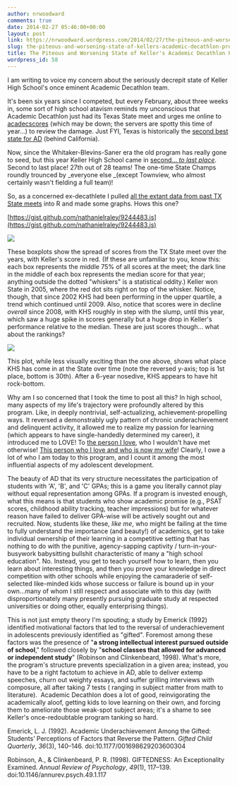 ```yaml
---
author: nrwoodward
comments: true
date: 2014-02-27 05:46:00+00:00
layout: post
link: https://nrwoodward.wordpress.com/2014/02/27/the-piteous-and-worsening-state-of-kellers-academic-decathlon-program/
slug: the-piteous-and-worsening-state-of-kellers-academic-decathlon-program
title: The Piteous and Worsening State of Keller's Academic Decathlon Program
wordpress_id: 58
---
```


I am writing to voice my concern about the seriously decrepit state of Keller High School's once eminent Academic Decathlon team.   
  
It's been six years since I competed, but every February, about three weeks in, some sort of high school atavism reminds my unconscious that Academic Decathlon just had its Texas State meet and urges me online to [acadecscores](http://demidecscores.gilslotd.com/wiki/Main_Page) (which may be down; the servers are spotty this time of year...) to review the damage. Just FYI, Texas is historically the [second best state for AD](http://en.wikipedia.org/wiki/United_States_Academic_Decathlon_National_Championship) (behind California).  
  
Now, since the Whitaker-Blevins-Saner era the old program has really gone to seed, but this year Keller High School came in [second... _to last place_](http://demidecscores.gilslotd.com/wiki/State/Texas/2014#Large_Schools). Second to last place! 27th out of 28 teams! The one-time State Champs roundly trounced by _everyone else _(except Townview, who almost certainly wasn't fielding a full team)!  
  
So, as a concerned ex-decathlete I pulled [all the extant data from past TX State meets](http://demidecscores.gilslotd.com/wiki/State/Texas#State_Winners) into R and made some graphs. Hows this one?  
  
[https://gist.github.com/nathanielraley/9244483.js](https://gist.github.com/nathanielraley/9244483.js) [](https://www.blogger.com/blogger.g?blogID=5101073883978186322)  


[![](https://nrwoodward.files.wordpress.com/2014/02/f3b5e-adlines.png)](https://nrwoodward.files.wordpress.com/2014/02/f3b5e-adlines.png)[](https://www.blogger.com/blogger.g?blogID=5101073883978186322)

  


These boxplots show the spread of scores from the TX State meet over the years, with Keller's score in red. (If these are unfamiliar to you, know this: each box represents the middle 75% of all scores at the meet; the dark line in the middle of each box represents the median score for that year; anything outside the dotted "whiskers" is a statistical oddity.) Keller won State in 2005, where the red dot sits right on top of the whisker. Notice, though, that since 2002 KHS had been performing in the upper quartile, a trend which continued until 2009. Also, notice that scores were in decline _overall_ since 2008, with KHS roughly in step with the slump, until this year, which saw a huge spike in scores generally but a huge drop in Keller's performance relative to the median. These are just scores though... what about the rankings?

  


[![](https://nrwoodward.files.wordpress.com/2014/02/b1168-adplace.png)](https://nrwoodward.files.wordpress.com/2014/02/b1168-adplace.png)

  
This plot, while less visually exciting than the one above, shows what place KHS has come in at the State over time (note the reversed y-axis; top is 1st place, bottom is 30th). After a 6-year nosedive, KHS appears to have hit rock-bottom.  
  
Why am I so concerned that I took the time to post all this? In high school, many aspects of my life's trajectory were profoundly altered by this program. Like, in deeply nontrivial, self-actualizing, achievement-propelling ways. It reversed a demonstrably ugly pattern of chronic underachievement and delinquent activity, it allowed me to realize my passion for learning (which appears to have single-handedly determined my career), it introduced me to LOVE! To [the person I love](http://blog.lindsaywoodward.com/), who I wouldn't have met otherwise! [This person who I love and who is now my wife](http://blog.lindsaywoodward.com/)! Clearly, I owe a lot of who I am today to this program, and I count it among the most influential aspects of my adolescent development.   
  
The beauty of AD that its very structure necessitates the participation of students with 'A', 'B', and 'C' GPAs; this is a game you literally cannot play without equal representation among GPAs. If a program is invested enough, what this means is that students who show academic promise (e.g., PSAT scores, childhood ability tracking, teacher impressions) but for whatever reason have failed to deliver GPA-wise will be actively sought out and recruited. Now, students like these, _like me_, who might be failing at the time to fully understand the importance (and beauty!) of academics, get to take individual ownership of their learning in a competitive setting that has nothing to do with the punitive, agency-sapping captivity / turn-in-your-busywork babysitting bullshit characteristic of many a "high school education". No. Instead, you get to teach yourself how to learn, then you learn about interesting things, and then you prove your knowledge in direct competition with other schools while enjoying the camaraderie of self-selected like-minded kids whose success or failure is bound up in your own...many of whom I still respect and associate with to this day (with disproportionately many presently pursuing graduate study at respected universities or doing other, equally enterprising things).   
  
This is not just empty theory I'm spouting; a study by Emerick (1992) identified motivational factors that led to the reversal of underachievement in adolescents previously identified as "gifted". Foremost among these factors was the presence of "**a strong intellectual interest pursued outside of school**," followed closely by "**school classes that allowed for advanced or independent study**" (Robinson and Clinkenbeard, 1998). What's more, the program's structure prevents specialization in a given area; instead, you have to be a right factotum to achieve in AD, able to deliver extemp speeches, churn out weighty essays, and suffer grilling interviews with composure, all after taking 7 tests ( ranging in subject matter from math to literature).  Academic Decathlon does a lot of good, reinvigorating the academically aloof, getting kids to love learning on their own, and forcing them to ameliorate those weak-spot subject areas; it's a shame to see Keller's once-redoubtable program tanking so hard.   
  
  
  


Emerick, L. J. (1992). Academic Underachievement Among the Gifted: Students’ Perceptions of Factors that Reverse the Pattern. _Gifted Child Quarterly_, _36_(3), 140–146. doi:10.1177/001698629203600304

Robinson, A., & Clinkenbeard, P. R. (1998). GIFTEDNESS: An Exceptionality Examined. _Annual Review of Psychology_, _49_(1), 117–139. doi:10.1146/annurev.psych.49.1.117   
